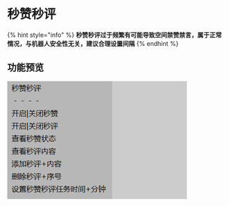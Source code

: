 # 秒赞秒评

{% hint style="info" %}
**秒赞秒评过于频繁有可能导致空间禁赞禁言，属于正常情况，与机器人安全性无关，建议合理设置间隔**
{% endhint %}

## **功能预览**

****![](<../.gitbook/assets/image (4).png>)****
